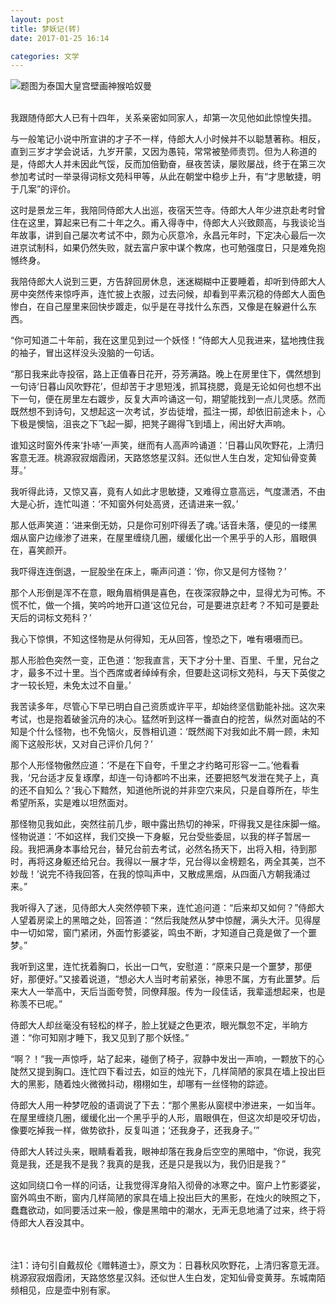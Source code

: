 ```yaml
---
layout: post
title: 梦妖记(转)
date: 2017-01-25 16:14

categories: 文学
---
```

![题图为泰国大皇宫壁画神猴哈奴曼](http://ok7luog6g.bkt.clouddn.com/640%20.png)

<br>
我跟随侍郎大人已有十四年，关系亲密如同家人，却第一次见他如此惊惶失措。
 
与一般笔记小说中所宣讲的才子不一样，侍郎大人小时候并不以聪慧著称。相反，直到三岁才学会说话，九岁开蒙，又因为愚钝，常常被塾师责罚。但为人称道的是，侍郎大人并未因此气馁，反而加倍勤奋，昼夜苦读，屡败屡战，终于在第三次参加考试时一举录得词标文苑科甲等，从此在朝堂中稳步上升，有“才思敏捷，明于几案”的评价。
 
这时是景龙三年，我陪同侍郎大人出巡，夜宿天竺寺。侍郎大人年少进京赴考时曾住在这里，算起来已有二十年之久。甫入得寺中，侍郎大人兴致颇高，与我谈论当年故事，讲到自己屡次考试不中，颇为心灰意冷，永昌元年时，下定决心最后一次进京试制科，如果仍然失败，就去富户家中谋个教席，也可勉强度日，只是难免抱憾终身。
 
我陪侍郎大人说到三更，方告辞回房休息，迷迷糊糊中正要睡着，却听到侍郎大人房中突然传来惊呼声，连忙披上衣服，过去问候，却看到平素沉稳的侍郎大人面色惨白，在自己屋里来回快步踱走，似乎是在寻找什么东西，又像是在躲避什么东西。
 
“你可知道二十年前，我在这里见到过一个妖怪！”侍郎大人见我进来，猛地拽住我的袖子，冒出这样没头没脑的一句话。
 
“那日我来此寺投宿，路上正值春日花开，芬芳满路。晚上在房里住下，偶然想到一句诗‘日暮山风吹野花’，但却苦于才思短浅，抓耳挠腮，竟是无论如何也想不出下一句，便在房里左右踱步，反复大声吟诵这一句，期望能找到一点儿灵感。然而既然想不到诗句，又想起这一次考试，岁齿徒增，孤注一掷，却依旧前途未卜，心下极是懊恼，沮丧之下飞起一脚，把凳子踢得飞到墙上，闹出好大声响。
 
谁知这时窗外传来‘扑哧’一声笑，继而有人高声吟诵道：‘日暮山风吹野花，上清归客意无涯。桃源寂寂烟霞闭，天路悠悠星汉斜。还似世人生白发，定知仙骨变黄芽。’
 
我听得此诗，又惊又喜，竟有人如此才思敏捷，又难得立意高远，气度潇洒，不由大是心折，连忙叫道：‘不知窗外何处高贤，还请进来一叙。’
 
那人低声笑道：‘进来倒无妨，只是你可别吓得丢了魂。’话音未落，便见的一缕黑烟从窗户边缘渗了进来，在屋里缠绕几圈，缓缓化出一个黑乎乎的人形，眉眼俱在，喜笑颜开。
 
我吓得连连倒退，一屁股坐在床上，嘶声问道：‘你，你又是何方怪物？’
 
那个人形倒是浑不在意，眼角眉梢俱是喜色，在夜深寂静之中，显得尤为可怖。不慌不忙，做一个揖，笑吟吟地开口道‘这位兄台，可是要进京赶考？不知可是要赴天后的词标文苑科？’
 
我心下惊惧，不知这怪物是从何得知，无从回答，惶恐之下，唯有嗫嗫而已。
 
那人形脸色突然一变，正色道：‘恕我直言，天下才分十里、百里、千里，兄台之才，最多不过十里。当个西席或者绰绰有余，但要赴这词标文苑科，与天下英俊之才一较长短，未免太过不自量。’
 
我苦读多年，尽管心下早已明白自己资质或许平平，却始终坚信勤能补拙。这次来考试，也是抱着破釜沉舟的决心。猛然听到这样一番直白的挖苦，纵然对面站的不知是个什么怪物，也不免恼火，反唇相讥道：‘既然阁下对我如此不屑一顾，未知阁下这般形状，又对自己评价几何？’
 
那个人形怪物傲然应道：‘不是在下自夸，千里之才约略可形容一二。’他看看我，‘兄台适才反复琢摩，却连一句诗都吟不出来，还要把怒气发泄在凳子上，真的还不自知么？’我心下黯然，知道他所说的并非空穴来风，只是自尊所在，毕生希望所系，实是难以坦然面对。

那怪物见我如此，突然往前几步，眼中露出热切的神采，吓得我又是往床脚一缩。怪物说道：‘不如这样，我们交换一下身躯，兄台受些委屈，以我的样子暂居一段。我把满身本事给兄台，替兄台前去考试，必然名扬天下，出将入相，待到那时，再将这身躯还给兄台。我得以一展才华，兄台得以金榜题名，两全其美，岂不妙哉！’说完不待我回答，在我的惊叫声中，又散成黑烟，从四面八方朝我涌过来。”
 
我听得入了迷，见侍郎大人突然停顿下来，连忙追问道：“后来却又如何？”侍郎大人望着房梁上的黑暗之处，回答道：“然后我陡然从梦中惊醒，满头大汗。见得屋中一切如常，窗门紧闭，外面竹影婆娑，鸣虫不断，才知道自己竟是做了一个噩梦。”
 
我听到这里，连忙抚着胸口，长出一口气，安慰道：“原来只是一个噩梦，那便好，那便好。”又接着说道，“想必大人当时考前紧张，神思不属，方有此噩梦。后来大人一举高中，天后当面夸赞，同僚拜服。传为一段佳话，我辈遥想起来，也是称羡不已呢。”
 
侍郎大人却丝毫没有轻松的样子，脸上犹疑之色更浓，眼光飘忽不定，半晌方道：“你可知刚才睡下，我又见到了那个妖怪。”
 
“啊？！”我一声惊呼，站了起来，碰倒了椅子，寂静中发出一声响，一颗放下的心陡然又提到胸口。连忙四下看过去，如豆的烛光下，几样简陋的家具在墙上投出巨大的黑影，随着烛火微微抖动，栩栩如生，却哪有一丝怪物的踪迹。
 
侍郎大人用一种梦呓般的语调说了下去：“那个黑影从窗棂中渗进来，一如当年。在屋里缠绕几圈，缓缓化出一个黑乎乎的人形，眉眼俱在，但这次却是咬牙切齿，像要吃掉我一样，做势欲扑，反复叫道；‘还我身子，还我身子。’”
 
侍郎大人转过头来，眼睛看着我，眼神却落在我身后空空的黑暗中，“你说，我究竟是我，还是我不是我？我真的是我，还是只是我以为，我仍旧是我？”
 
这如同绕口令一样的问话，让我觉得浑身陷入彻骨的冰寒之中。窗户上竹影婆娑，窗外鸣虫不断，窗内几样简陋的家具在墙上投出巨大的黑影，在烛火的映照之下，蠢蠢欲动，如同要活过来一般，像是黑暗中的潮水，无声无息地涌了过来，终于将侍郎大人吞没其中。
 
 
 <br>   
 <br>
注1：诗句引自戴叔伦《赠韩道士》，原文为：日暮秋风吹野花，上清归客意无涯。桃源寂寂烟霞闭，天路悠悠星汉斜。还似世人生白发，定知仙骨变黄芽。东城南陌频相见，应是壶中别有家。
